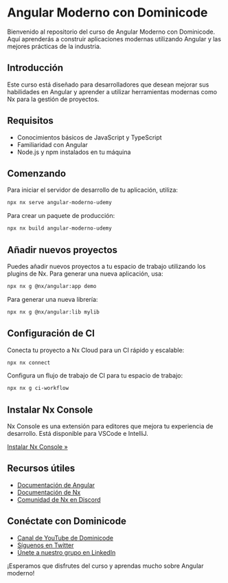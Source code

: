 # Angular Moderno con Dominicode

Bienvenido al repositorio del curso de Angular Moderno con Dominicode. Aquí aprenderás a construir aplicaciones modernas utilizando Angular y las mejores prácticas de la industria.

## Introducción

Este curso está diseñado para desarrolladores que desean mejorar sus habilidades en Angular y aprender a utilizar herramientas modernas como Nx para la gestión de proyectos.

## Requisitos

- Conocimientos básicos de JavaScript y TypeScript
- Familiaridad con Angular
- Node.js y npm instalados en tu máquina

## Comenzando

Para iniciar el servidor de desarrollo de tu aplicación, utiliza:

```sh
npx nx serve angular-moderno-udemy
```

Para crear un paquete de producción:

```sh
npx nx build angular-moderno-udemy
```

## Añadir nuevos proyectos

Puedes añadir nuevos proyectos a tu espacio de trabajo utilizando los plugins de Nx. Para generar una nueva aplicación, usa:

```sh
npx nx g @nx/angular:app demo
```

Para generar una nueva librería:

```sh
npx nx g @nx/angular:lib mylib
```

## Configuración de CI

Conecta tu proyecto a Nx Cloud para un CI rápido y escalable:

```sh
npx nx connect
```

Configura un flujo de trabajo de CI para tu espacio de trabajo:

```sh
npx nx g ci-workflow
```

## Instalar Nx Console

Nx Console es una extensión para editores que mejora tu experiencia de desarrollo. Está disponible para VSCode e IntelliJ.

[Instalar Nx Console &raquo;](https://nx.dev/getting-started/editor-setup?utm_source=nx_project&utm_medium=readme&utm_campaign=nx_projects)

## Recursos útiles

- [Documentación de Angular](https://angular.io/docs)
- [Documentación de Nx](https://nx.dev)
- [Comunidad de Nx en Discord](https://go.nx.dev/community)

## Conéctate con Dominicode

- [Canal de YouTube de Dominicode](https://www.youtube.com/@Dominicode)
- [Síguenos en Twitter](https://twitter.com/Dominicode)
- [Únete a nuestro grupo en LinkedIn](https://www.linkedin.com/in/dominicode)

¡Esperamos que disfrutes del curso y aprendas mucho sobre Angular moderno!
